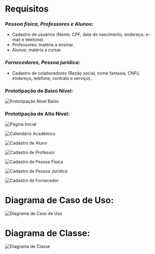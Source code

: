 # Requisitos

### *Pessoa física, Professores e Alunos:*

- Cadastro de usuários (Nome, CPF, data de nascimento, endereço, e-mail e telefone).
- Professores: matéria a ensinar.
- Alunos: matéria a cursar.

### *Fornecedores, Pessoa jurídica:*

- Cadastro de colaboradores (Razão social, nome fantasia, CNPJ, endereço, telefone, contrato e serviço).

### Prototipação de Baixo Nível:

![Prototipação Nível Baixo](https://github.com/Vinicnd/Gerenciamento-de-Dados-da-Universade/blob/main/Imagens/Prototipação%20baixa.png)

### Prototipação de Alto Nível:

![Página Inicial](https://github.com/Vinicnd/Gerenciamento-de-Dados-da-Universidade/blob/main/Imagens/Pagina%20inicial.png)

![Calendário Acadêmico](https://github.com/Vinicnd/Gerenciamento-de-Dados-da-Universidade/blob/main/Imagens/Calendário%20academico.png)

![Cadastro de Aluno](https://github.com/Vinicnd/Gerenciamento-de-Dados-da-Universidade/blob/main/Imagens/Cadastro%20aluno.png)

![Cadastro de Professor](https://github.com/Vinicnd/Gerenciamento-de-Dados-da-Universidade/blob/main/Imagens/Cadastro%20professor.png)

![Cadastro de Pessoa Física](https://github.com/Vinicnd/Gerenciamento-de-Dados-da-Universidade/blob/main/Imagens/Cadastro%20pessoa%20fisica.png)

![Cadastro de Pessoa Jurídica](https://github.com/Vinicnd/Gerenciamento-de-Dados-da-Universidade/blob/main/Imagens/Cadastro%20pessoa%20juridica.png)

![Cadastro de Fornecedor]()

# Diagrama de Caso de Uso:

![Diagrama de Caso de Uso](https://github.com/Vinicnd/Gerenciamento-de-Dados-da-Universade/blob/main/Imagens/Diagrama%20de%20caso%20de%20uso.png)

# Diagrama de Classe:

![Diagrama de Classe](https://github.com/Vinicnd/Gerenciamento-de-Dados-da-Universade/blob/main/Imagens/Diagrama%20de%20classe.png)
